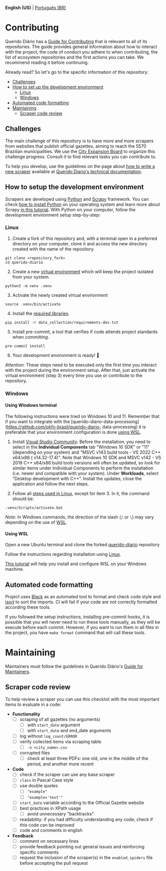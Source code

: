 **English (US)** | [Português (BR)](/docs/CONTRIBUTING.md)

# Contributing
Querido Diário has a [Guide for Contributing](https://github.com/okfn-brasil/querido-diario-comunidade/blob/main/.github/CONTRIBUTING.md#contribuindo) that is relevant to all of its repositories. The guide provides general information about how to interact with the project, the code of conduct you adhere to when contributing, the list of ecosystem repositories and the first actions you can take. We recommend reading it before continuing.

Already read? So let's go to the specific information of this repository:
- [Challenges](#challenges)
- [How to set up the development environment](#how-to-setup-the-development-environment)
    - [Linux](#linux)
    - [Windows](#windows)
- [Automated code formatting](#automated-code-formatting)
- [Maintaining](#maintaining)
    - [Scraper code review](#scraper-code-review)

## Challenges
The main challenge of this repository is to have more and more scrapers from websites that publish official gazettes, aiming to reach the 5570 Brazilian municipalities. We use the [City Expansion Board](https://github.com/orgs/okfn-brasil/projects/12/views/13) to organize this challenge progress. Consult it to find relevant tasks you can contribute to.

To help you develop, use the guidelines on the page about [how to write a new scraper](https://docs.queridodiario.ok.org.br/en/latest/writing-a-new-spider.html) available at [Querido Diario's technical documentation](https://docs.queridodiario.ok.org.br/en/latest/).

## How to setup the development environment
Scrapers are developed using [Python](https://docs.python.org/3/) and [Scrapy](https://scrapy.org) framework. You can check [how to install Python](https://www.python.org/downloads/) on your operating system and learn more about Scrapy [in this tutorial](https://docs.scrapy.org/en/latest/intro/tutorial.html). With Python on your computer, follow the development environment setup step-by-step:

### Linux
1. Create a fork of this repository and, with a terminal open in a preferred directory on your computer, clone it and access the new directory created with the name of the repository.
``` console
git clone <repository_fork>
cd querido-diario
```
2. Create a new [virtual environment](https://docs.python.org/3/library/venv.html) which will keep the project isolated from your system.
``` console
python3 -m venv .venv
```
3. Activate the newly created virtual environment
``` console
source .venv/bin/activate
```
4. Install the [required libraries](querido-diario/data_collection/requirements-dev.txt).
``` console
pip install -r data_collection/requirements-dev.txt
```
5. Install pre-commit, a tool that verifies if code attends project standards when _committing_.
``` console
pre-commit install
```
6. Your development environment is ready! :tada:

_Attention:_ These steps need to be executed only the first time you interact with the project during the environment setup. After that, just activate the virtual environment (step 3) every time you use or contribute to the repository.

### Windows
#### Using Windows terminal
The following instructions were tried on Windows 10 and 11. Remember that if you want to integrate with the [querido-diario-data-processing](https://github.com/okfn-brasil/querido-diario- data-processing) it is preferable that your environment configuration is done [using WSL](CONTRIBUTING.md#using-wsl).

1. Install [Visual Studio Community](https://visualstudio.microsoft.com/pt-br/downloads/). Before the installation, you need to select in the **Individual Components** tab "Windows 10 SDK" or "11" (depending on your system) and "MSVC v143 build tools - VS 2022 C++ x64/x86 ( v14.32-17.4)". Note that Windows 10 SDK and MSVC v142 - VS 2019 C++ x64/x86 build tools versions will often be updated, so look for similar items under Individual Components to perform the installation (i.e. newer and compatible with your system). Under **Workloads**, select “Desktop development with C++”. Install the updates, close the application and follow the next steps.

2. Follow all [steps used in Linux](#linux), except for item 3. In it, the command should be:
```console
.venv/Scripts/activate.bat
```
_Note_: In Windows commands, the direction of the slash (`/` or `\`) may vary depending on the use of [WSL](https://learn.microsoft.com/en-us/windows/wsl/about).

#### Using WSL

Open a new Ubuntu terminal and clone the forked [querido-diario](https://github.com/okfn-brasil/querido-diario) repository 

Follow the instructions regarding installation using [Linux](CONTRIBUTING.md#em-linux).

[This tutorial](https://github.com/Luisa-Coelho/qd-data-processing/blob/readme_update/wsl_windows.md) will help you install and configure WSL on your Windows machine.

## Automated code formatting
Project uses [Black](https://github.com/psf/black) as an automated tool to format and check code style and [isort](https://github.com/pycqa/isort) to sort the imports. CI will fail if your code are not correctly formatted according these tools.

If you followed the setup instructions, installing pre-commit hooks, it is possible that you will never need to run these tools manually, as they will be execute before each commit. However, if you want to run them in all files in the project, you have `make format` command that will call these tools.

# Maintaining
Maintainers must follow the guidelines in Querido Diário's [Guide for Maintainers](https://github.com/okfn-brasil/querido-diario-comunidade/blob/main/.github/CONTRIBUTING-en-US.md#maintaining).

## Scraper code review

To help review a scraper you can use this checklist with the most important items to evaluate in a code:

- **Functionality**
    - [ ] scraping of all gazettes (no arguments)
        - [ ] with `start_date` argument
        - [ ] with `start_date` and end_date arguments
    - [ ] log without `log_count/ERROR`
    - [ ] verify collected items via scraping table
        - [ ] `-o <city_name>.csv`
    - [ ] corrupted files
        - [ ] check at least three PDFs: one old, one in the middle of the period, and another more recent

- **Code**
    - [ ] check if the scraper can use any base scraper
    - [ ] `class` in Pascal Case style
    - [ ] use double quotes
        - [ ] `"example"`
        - [ ] `"example='text'"`
    - [ ] `start_date` variable according to the Official Gazette website
    - [ ] best practices in XPath usage
        - [ ] avoid unnecessary "backtracks"
    - [ ] readability: if you had difficulty understanding any code, check if this code can be improved
    - [ ] code and comments in english

- **Feedback**
    - [ ] comment on necessary lines
    - [ ] provide feedback pointing out general issues and reinforcing specific comments
    - [ ] request the inclusion of the scraper(s) in the `enabled_spiders` file before accepting the pull request
